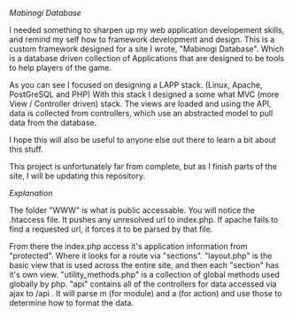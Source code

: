 *Mabinogi Database*

I needed something to sharpen up my web application developement skills, and remind my self how to framework development and design. This is a custom framework designed for a site I wrote, "Mabinogi Database". Which is a database driven collection of Applications that are designed to be tools to help players of the game.

As you can see I focused on designing a LAPP stack. (Linux, Apache, PostGreSQL and PHP) With this stack I designed a some what MVC (more View / Controller driven) stack. The views are loaded and using the API, data is collected from controllers, which use an abstracted model to pull data from the database. 

I hope this will also be useful to anyone else out there to learn a bit about this stuff.

This project is unfortunately far from complete, but as I finish parts of the site, I will be updating this repository.

*Explanation*

The folder "WWW" is what is public accessable. You will notice the .htaccess file. It pushes any unresolved url to index.php. If apache fails to find a requested url, it forces it to be parsed by that file. 

From there the index.php access it's application information from "protected". Where it looks for a route via "sections". "layout.php" is the basic view that is used across the entire site, and then each "section" has it's own view. "utility_methods.php" is a collection of global methods used globally by php. "api" contains all of the controllers for data accessed via ajax to /api . It will parse m (for module) and a (for action) and use those to determine how to format the data. 